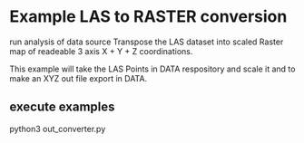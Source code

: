 # Example LAS to RASTER conversion
run analysis of data source
Transpose the LAS dataset into scaled Raster map of readeable 3 axis X + Y + Z coordinations.

This example will take the LAS Points in DATA respository and scale it and to make an XYZ out file export in DATA.


## execute examples
python3 out_converter.py
